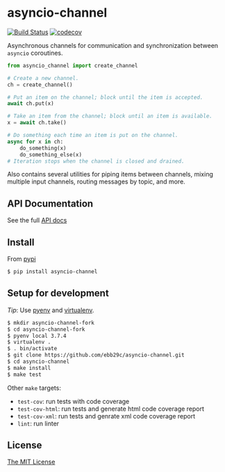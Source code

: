 # asyncio-channel

[![Build Status](https://travis-ci.org/ebb29c/asyncio-channel.svg?branch=main)](https://travis-ci.org/ebb29c/asyncio-channel)
[![codecov](https://codecov.io/gh/ebb29c/asyncio-channel/branch/main/graph/badge.svg)](https://codecov.io/gh/ebb29c/asyncio-channel)

Asynchronous channels for communication and synchronization between `asyncio` coroutines.

```python
from asyncio_channel import create_channel

# Create a new channel.
ch = create_channel()

# Put an item on the channel; block until the item is accepted.
await ch.put(x)

# Take an item from the channel; block until an item is available.
x = await ch.take()

# Do something each time an item is put on the channel.
async for x in ch:
	do_something(x)
	do_something_else(x)
# Iteration stops when the channel is closed and drained.
```

Also contains several utilities for piping items between channels, mixing multiple input channels, routing messages by topic, and more.

## API Documentation

See the full [API docs](docs/api.md)

## Install

From [pypi](https://pypi.org/project/asyncio-channel)

```sh
$ pip install asyncio-channel
```

## Setup for development

*Tip*: Use [pyenv](https://github.com/pyenv/pyenv) and [virtualenv](https://virtualenv.pypa.io/en/latest).

```sh
$ mkdir asyncio-channel-fork
$ cd asyncio-channel-fork
$ pyenv local 3.7.4
$ virtualenv .
$ . bin/activate
$ git clone https://github.com/ebb29c/asyncio-channel.git
$ cd asyncio-channel
$ make install
$ make test
```

Other `make` targets:
- `test-cov`: run tests with code coverage
- `test-cov-html`: run tests and generate html code coverage report
- `test-cov-xml`: run tests and genrate xml code coverage report
- `lint`: run linter

## License

[The MIT License](LICENSE)
